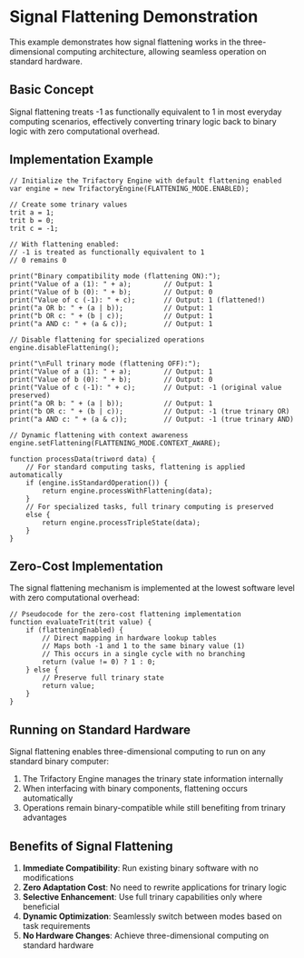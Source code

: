 # Signal Flattening Demonstration

This example demonstrates how signal flattening works in the three-dimensional computing architecture, allowing seamless operation on standard hardware.

## Basic Concept

Signal flattening treats -1 as functionally equivalent to 1 in most everyday computing scenarios, effectively converting trinary logic back to binary logic with zero computational overhead.

## Implementation Example

```trilang
// Initialize the Trifactory Engine with default flattening enabled
var engine = new TrifactoryEngine(FLATTENING_MODE.ENABLED);

// Create some trinary values
trit a = 1;
trit b = 0;
trit c = -1;

// With flattening enabled:
// -1 is treated as functionally equivalent to 1
// 0 remains 0

print("Binary compatibility mode (flattening ON):");
print("Value of a (1): " + a);        // Output: 1
print("Value of b (0): " + b);        // Output: 0
print("Value of c (-1): " + c);       // Output: 1 (flattened!)
print("a OR b: " + (a | b));          // Output: 1
print("b OR c: " + (b | c));          // Output: 1
print("a AND c: " + (a & c));         // Output: 1

// Disable flattening for specialized operations
engine.disableFlattening();

print("\nFull trinary mode (flattening OFF):");
print("Value of a (1): " + a);        // Output: 1
print("Value of b (0): " + b);        // Output: 0
print("Value of c (-1): " + c);       // Output: -1 (original value preserved)
print("a OR b: " + (a | b));          // Output: 1
print("b OR c: " + (b | c));          // Output: -1 (true trinary OR)
print("a AND c: " + (a & c));         // Output: -1 (true trinary AND)

// Dynamic flattening with context awareness
engine.setFlattening(FLATTENING_MODE.CONTEXT_AWARE);

function processData(triword data) {
    // For standard computing tasks, flattening is applied automatically
    if (engine.isStandardOperation()) {
        return engine.processWithFlattening(data);
    } 
    // For specialized tasks, full trinary computing is preserved
    else {
        return engine.processTripleState(data);
    }
}
```

## Zero-Cost Implementation

The signal flattening mechanism is implemented at the lowest software level with zero computational overhead:

```
// Pseudocode for the zero-cost flattening implementation
function evaluateTrit(trit value) {
    if (flatteningEnabled) {
        // Direct mapping in hardware lookup tables
        // Maps both -1 and 1 to the same binary value (1)
        // This occurs in a single cycle with no branching
        return (value != 0) ? 1 : 0;
    } else {
        // Preserve full trinary state
        return value;
    }
}
```

## Running on Standard Hardware

Signal flattening enables three-dimensional computing to run on any standard binary computer:

1. The Trifactory Engine manages the trinary state information internally
2. When interfacing with binary components, flattening occurs automatically
3. Operations remain binary-compatible while still benefiting from trinary advantages

## Benefits of Signal Flattening

1. **Immediate Compatibility**: Run existing binary software with no modifications
2. **Zero Adaptation Cost**: No need to rewrite applications for trinary logic
3. **Selective Enhancement**: Use full trinary capabilities only where beneficial
4. **Dynamic Optimization**: Seamlessly switch between modes based on task requirements
5. **No Hardware Changes**: Achieve three-dimensional computing on standard hardware
